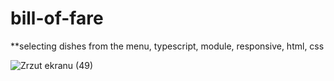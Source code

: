 # bill-of-fare
**selecting dishes from the menu, typescript, module, responsive, html, css

![Zrzut ekranu (49)](https://user-images.githubusercontent.com/61388692/165609401-962d46a6-c559-4337-ad40-58b3c3362f5a.png)
